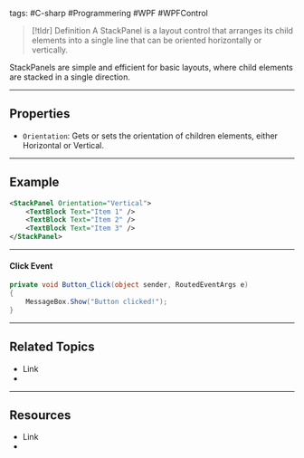 tags: #C-sharp #Programmering #WPF #WPFControl

> [!tldr] Definition
> A StackPanel is a layout control that arranges its child elements into a single line that can be oriented horizontally or vertically.

StackPanels are simple and efficient for basic layouts, where child elements are stacked in a single direction.

---

## Properties
- `Orientation`: Gets or sets the orientation of children elements, either Horizontal or Vertical.

---

## Example
```xml
<StackPanel Orientation="Vertical"> 
	<TextBlock Text="Item 1" /> 
	<TextBlock Text="Item 2" /> 
	<TextBlock Text="Item 3" /> 
</StackPanel>
```

---

#### Click Event
```c#
private void Button_Click(object sender, RoutedEventArgs e)
{
    MessageBox.Show("Button clicked!");
}
```

---

## Related Topics
- Link
- 

---

## Resources
- Link
- 